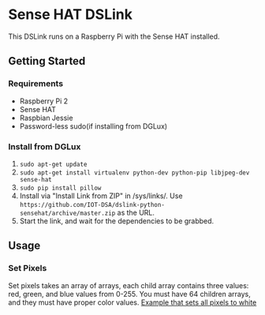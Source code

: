 # Sense HAT DSLink
This DSLink runs on a Raspberry Pi with the Sense HAT installed.

## Getting Started
### Requirements
- Raspberry Pi 2
- Sense HAT
- Raspbian Jessie
- Password-less sudo(if installing from DGLux)

### Install from DGLux
1. ```sudo apt-get update```
2. ```sudo apt-get install virtualenv python-dev python-pip libjpeg-dev sense-hat```
3. ```sudo pip install pillow```
4. Install via "Install Link from ZIP" in /sys/links/. Use ```https://github.com/IOT-DSA/dslink-python-sensehat/archive/master.zip``` as the URL.
5. Start the link, and wait for the dependencies to be grabbed.

## Usage
### Set Pixels
Set pixels takes an array of arrays, each child array contains three values: red, green, and blue values from 0-255.
You must have 64 children arrays, and they must have proper color values.
[Example that sets all pixels to white](https://gist.github.com/logangorence/5c9b3779627c0a3087ec)
